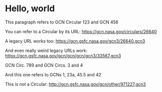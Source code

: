 # Hello, world

This paragraph refers to GCN Circular 123 and GCN 456

You can refer to a Circular by its URL: https://gcn.nasa.gov/circulars/26640

A legacy URL works too: https://gcn.gsfc.nasa.gov/gcn3/26640.gcn3

And even really weird legacy URLs work: https://gcn.gsfc.nasa.gov/gcn/gcn/gcn/gcn3/33567.gcn3

GCN Circ. 789 and GCN Circs. 3 and 4

And this one refers to GCNs 1, 23a, 45.5 and 42

This is not a Circular: http://gcn.gsfc.nasa.gov/gcn/other/971227.gcn3
